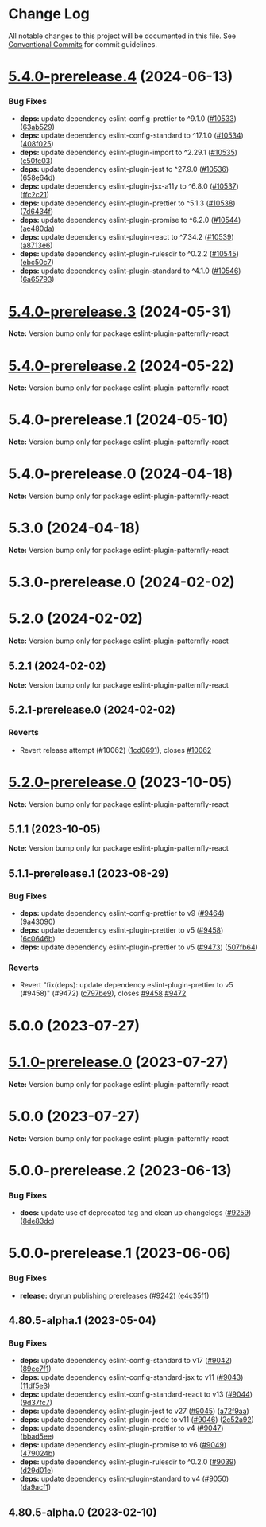 # Change Log

All notable changes to this project will be documented in this file.
See [Conventional Commits](https://conventionalcommits.org) for commit guidelines.

# [5.4.0-prerelease.4](https://github.com/patternfly/patternfly-react/compare/eslint-plugin-patternfly-react@5.4.0-prerelease.3...eslint-plugin-patternfly-react@5.4.0-prerelease.4) (2024-06-13)

### Bug Fixes

- **deps:** update dependency eslint-config-prettier to ^9.1.0 ([#10533](https://github.com/patternfly/patternfly-react/issues/10533)) ([63ab529](https://github.com/patternfly/patternfly-react/commit/63ab5294537ede6c9d3ba94ca604fbbae75273fe))
- **deps:** update dependency eslint-config-standard to ^17.1.0 ([#10534](https://github.com/patternfly/patternfly-react/issues/10534)) ([408f025](https://github.com/patternfly/patternfly-react/commit/408f0255a92cea33b87e446e25d9d6db0a15d4e2))
- **deps:** update dependency eslint-plugin-import to ^2.29.1 ([#10535](https://github.com/patternfly/patternfly-react/issues/10535)) ([c50fc03](https://github.com/patternfly/patternfly-react/commit/c50fc03d256f98fa9b82ad80103c0042973dede5))
- **deps:** update dependency eslint-plugin-jest to ^27.9.0 ([#10536](https://github.com/patternfly/patternfly-react/issues/10536)) ([658e64d](https://github.com/patternfly/patternfly-react/commit/658e64dbb3f739ebb164edc9dd78be1bd53d7e43))
- **deps:** update dependency eslint-plugin-jsx-a11y to ^6.8.0 ([#10537](https://github.com/patternfly/patternfly-react/issues/10537)) ([ffc2c21](https://github.com/patternfly/patternfly-react/commit/ffc2c2124b21a3e1d37cd31535eefd78e1c16c87))
- **deps:** update dependency eslint-plugin-prettier to ^5.1.3 ([#10538](https://github.com/patternfly/patternfly-react/issues/10538)) ([7d6434f](https://github.com/patternfly/patternfly-react/commit/7d6434f29790fd67dafd40fbc2fc1345f8df2f07))
- **deps:** update dependency eslint-plugin-promise to ^6.2.0 ([#10544](https://github.com/patternfly/patternfly-react/issues/10544)) ([ae480da](https://github.com/patternfly/patternfly-react/commit/ae480da47049ea5b7ba0abb998ac36c94ab558eb))
- **deps:** update dependency eslint-plugin-react to ^7.34.2 ([#10539](https://github.com/patternfly/patternfly-react/issues/10539)) ([a8713e6](https://github.com/patternfly/patternfly-react/commit/a8713e6b13d84cc5d2e86b425505db2caca55db4))
- **deps:** update dependency eslint-plugin-rulesdir to ^0.2.2 ([#10545](https://github.com/patternfly/patternfly-react/issues/10545)) ([ebc50c7](https://github.com/patternfly/patternfly-react/commit/ebc50c732c846b2d757b20822e9c275333114d1b))
- **deps:** update dependency eslint-plugin-standard to ^4.1.0 ([#10546](https://github.com/patternfly/patternfly-react/issues/10546)) ([6a65793](https://github.com/patternfly/patternfly-react/commit/6a65793499530c65b6b90870840967b310000cb3))

# [5.4.0-prerelease.3](https://github.com/patternfly/patternfly-react/compare/eslint-plugin-patternfly-react@5.4.0-prerelease.2...eslint-plugin-patternfly-react@5.4.0-prerelease.3) (2024-05-31)

**Note:** Version bump only for package eslint-plugin-patternfly-react

# [5.4.0-prerelease.2](https://github.com/patternfly/patternfly-react/compare/eslint-plugin-patternfly-react@5.4.0-prerelease.1...eslint-plugin-patternfly-react@5.4.0-prerelease.2) (2024-05-22)

**Note:** Version bump only for package eslint-plugin-patternfly-react

# 5.4.0-prerelease.1 (2024-05-10)

**Note:** Version bump only for package eslint-plugin-patternfly-react

# 5.4.0-prerelease.0 (2024-04-18)

**Note:** Version bump only for package eslint-plugin-patternfly-react

# 5.3.0 (2024-04-18)

**Note:** Version bump only for package eslint-plugin-patternfly-react

# 5.3.0-prerelease.0 (2024-02-02)

# 5.2.0 (2024-02-02)

**Note:** Version bump only for package eslint-plugin-patternfly-react

## 5.2.1 (2024-02-02)

**Note:** Version bump only for package eslint-plugin-patternfly-react

## 5.2.1-prerelease.0 (2024-02-02)

### Reverts

- Revert release attempt (#10062) ([1cd0691](https://github.com/patternfly/patternfly-react/commit/1cd0691ebc90b323682c54b43295a6afd174a120)), closes [#10062](https://github.com/patternfly/patternfly-react/issues/10062)

# [5.2.0-prerelease.0](https://github.com/patternfly/patternfly-react/compare/eslint-plugin-patternfly-react@5.1.1...eslint-plugin-patternfly-react@5.2.0-prerelease.0) (2023-10-05)

**Note:** Version bump only for package eslint-plugin-patternfly-react

## 5.1.1 (2023-10-05)

**Note:** Version bump only for package eslint-plugin-patternfly-react

## 5.1.1-prerelease.1 (2023-08-29)

### Bug Fixes

- **deps:** update dependency eslint-config-prettier to v9 ([#9464](https://github.com/patternfly/patternfly-react/issues/9464)) ([9a43090](https://github.com/patternfly/patternfly-react/commit/9a430903fb38694db3f08e9029002b9ca246d906))
- **deps:** update dependency eslint-plugin-prettier to v5 ([#9458](https://github.com/patternfly/patternfly-react/issues/9458)) ([6c0646b](https://github.com/patternfly/patternfly-react/commit/6c0646b2bb337e1b089321addc100c25e623f08e))
- **deps:** update dependency eslint-plugin-prettier to v5 ([#9473](https://github.com/patternfly/patternfly-react/issues/9473)) ([507fb64](https://github.com/patternfly/patternfly-react/commit/507fb6403e43fee098b08a26ed536c0d78452d01))

### Reverts

- Revert "fix(deps): update dependency eslint-plugin-prettier to v5 (#9458)" (#9472) ([c797be9](https://github.com/patternfly/patternfly-react/commit/c797be94af1a1cc885df7a53567bb659030ed16c)), closes [#9458](https://github.com/patternfly/patternfly-react/issues/9458) [#9472](https://github.com/patternfly/patternfly-react/issues/9472)

# 5.0.0 (2023-07-27)

# [5.1.0-prerelease.0](https://github.com/patternfly/patternfly-react/compare/eslint-plugin-patternfly-react@5.0.0...eslint-plugin-patternfly-react@5.1.0-prerelease.0) (2023-07-27)

**Note:** Version bump only for package eslint-plugin-patternfly-react

# 5.0.0 (2023-07-27)

**Note:** Version bump only for package eslint-plugin-patternfly-react

# 5.0.0-prerelease.2 (2023-06-13)

### Bug Fixes

- **docs:** update use of deprecated tag and clean up changelogs ([#9259](https://github.com/patternfly/patternfly-react/issues/9259)) ([8de83dc](https://github.com/patternfly/patternfly-react/commit/8de83dc3b2fb88094fd3c21bda2ed6e371986cba))

# 5.0.0-prerelease.1 (2023-06-06)

### Bug Fixes

- **release:** dryrun publishing prereleases ([#9242](https://github.com/patternfly/patternfly-react/issues/9242)) ([e4c35f1](https://github.com/patternfly/patternfly-react/commit/e4c35f14cd57be132179e51ae2bb223600a35f0e))

## 4.80.5-alpha.1 (2023-05-04)

### Bug Fixes

- **deps:** update dependency eslint-config-standard to v17 ([#9042](https://github.com/patternfly/patternfly-react/issues/9042)) ([89ce7f1](https://github.com/patternfly/patternfly-react/commit/89ce7f1499977fd70f441e0b449456e081421bee))
- **deps:** update dependency eslint-config-standard-jsx to v11 ([#9043](https://github.com/patternfly/patternfly-react/issues/9043)) ([11df5e3](https://github.com/patternfly/patternfly-react/commit/11df5e357ac58c75524c75458e72333b7379aac7))
- **deps:** update dependency eslint-config-standard-react to v13 ([#9044](https://github.com/patternfly/patternfly-react/issues/9044)) ([9d37fc7](https://github.com/patternfly/patternfly-react/commit/9d37fc735dbc0ee3b6705cf957748cdd8cf217aa))
- **deps:** update dependency eslint-plugin-jest to v27 ([#9045](https://github.com/patternfly/patternfly-react/issues/9045)) ([a72f9aa](https://github.com/patternfly/patternfly-react/commit/a72f9aabcca56d6adbfef4e54c32a1579bd62cc8))
- **deps:** update dependency eslint-plugin-node to v11 ([#9046](https://github.com/patternfly/patternfly-react/issues/9046)) ([2c52a92](https://github.com/patternfly/patternfly-react/commit/2c52a92e7d9112e283fdaaf4f55038d67d96116d))
- **deps:** update dependency eslint-plugin-prettier to v4 ([#9047](https://github.com/patternfly/patternfly-react/issues/9047)) ([bbad5ee](https://github.com/patternfly/patternfly-react/commit/bbad5eefcd80a6f9c19d35b6f6cb348db8fd4800))
- **deps:** update dependency eslint-plugin-promise to v6 ([#9049](https://github.com/patternfly/patternfly-react/issues/9049)) ([479024b](https://github.com/patternfly/patternfly-react/commit/479024b101713ed8acbc5bc97f46a0d6ac40ea07))
- **deps:** update dependency eslint-plugin-rulesdir to ^0.2.0 ([#9039](https://github.com/patternfly/patternfly-react/issues/9039)) ([d29d01e](https://github.com/patternfly/patternfly-react/commit/d29d01eb0b1640d3fe6e560948ad7e49bdc172a0))
- **deps:** update dependency eslint-plugin-standard to v4 ([#9050](https://github.com/patternfly/patternfly-react/issues/9050)) ([da9acf1](https://github.com/patternfly/patternfly-react/commit/da9acf1d34d874c456f85164ed5e20c1941345ef))

## 4.80.5-alpha.0 (2023-02-10)
